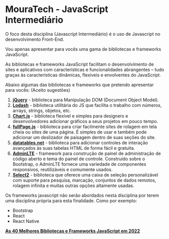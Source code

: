 # MouraTech - JavaScript Intermediário

O foco desta disciplina (Javascript Intermediário) é o uso de Javascript no desenvolvimento Front-End.

Vou apenas apresentar para vocês uma gama de bibliotecas e frameworks JavaScript.

As bibliotecas e frameworks JavaScript facilitam o desenvolvimento de sites e aplicativos com características e funcionalidades abrangentes – tudo graças às características dinâmicas, flexíveis e envolventes do JavaScript.

Abaixo algumas das bibliotecas e frameworks que pretendo apresentar para vocês: (Aceito sugestões)

1. **[jQuery](https://jquery.com/)** - biblioteca para Manipulação DOM (Document Object Model).
2. **[Lodash](https://lodash.com/)** - biblioteca utilitária do JS que facilita o trabalho com números, arrays, strings, objetos, etc.
3. **[Chart.js](https://www.chartjs.org/)** - biblioteca flexível e simples para designers e desenvolvedores  adicionar gráficos a seus projetos em pouco tempo.
4. **[fullPage.js](https://github.com/alvarotrigo/fullPage.js/)** - biblioteca para criar facilmente sites de rolagem em tela cheia ou sites de uma página. É simples de usar e também pode adicionar um deslizador de paisagem dentro de suas seções do site.
5. **[datatables.net](https://datatables.net/)** -  biblioteca para adicionar controles de interação avançados às suas tabelas HTML de forma fácil e gratuita.
6. **[AdminLTE](https://adminlte.io/)** - framework para construção de painel de administração de código aberto e tema do painel de controle. Construído sobre o Bootstrap, o AdminLTE fornece uma variedade de componentes responsivos, reutilizáveis ​​e comumente usados.
7. **[Select2](https://select2.org/)** - biblioteca que oferece uma caixa de seleção personalizável com suporte para pesquisa, marcação, conjuntos de dados remotos, rolagem infinita e muitas outras opções altamente usadas.

Os frameworks javascript não serão abordados nesta disciplina por terem uma disciplina própria para esta finalidade. Como por exemplo:

- Bootstrap
- React
- React Native

**[As 40 Melhores Bibliotecas e Frameworks JavaScript em 2022](https://kinsta.com/pt/blog/bibliotecas-javascript/)**